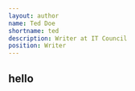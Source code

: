 ```yaml
---
layout: author
name: Ted Doe
shortname: ted
description: Writer at IT Council
position: Writer
---
```

## hello